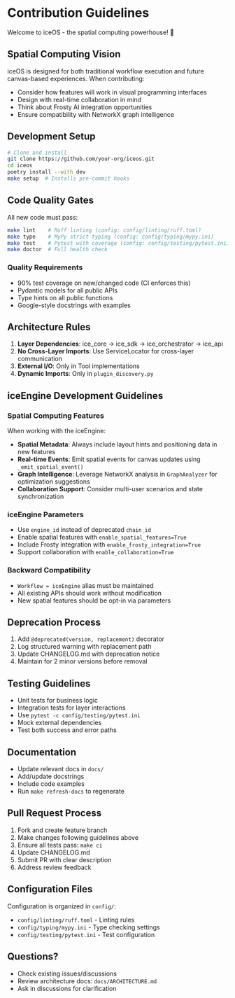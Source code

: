 # Contribution Guidelines

Welcome to iceOS - the spatial computing powerhouse! 🚀

## Spatial Computing Vision
iceOS is designed for both traditional workflow execution and future canvas-based experiences. When contributing:
- Consider how features will work in visual programming interfaces
- Design with real-time collaboration in mind  
- Think about Frosty AI integration opportunities
- Ensure compatibility with NetworkX graph intelligence

## Development Setup
```bash
# Clone and install
git clone https://github.com/your-org/iceos.git
cd iceos
poetry install --with dev
make setup  # Installs pre-commit hooks
```

## Code Quality Gates
All new code must pass:
```bash
make lint    # Ruff linting (config: config/linting/ruff.toml)
make type    # MyPy strict typing (config: config/typing/mypy.ini)
make test    # Pytest with coverage (config: config/testing/pytest.ini)
make doctor  # Full health check
```

### Quality Requirements
- 90% test coverage on new/changed code (CI enforces this)
- Pydantic models for all public APIs
- Type hints on all public functions
- Google-style docstrings with examples

## Architecture Rules
1. **Layer Dependencies**: ice_core → ice_sdk → ice_orchestrator → ice_api
2. **No Cross-Layer Imports**: Use ServiceLocator for cross-layer communication
3. **External I/O**: Only in Tool implementations
4. **Dynamic Imports**: Only in `plugin_discovery.py`

## iceEngine Development Guidelines

### Spatial Computing Features
When working with the iceEngine:
- **Spatial Metadata**: Always include layout hints and positioning data in new features
- **Real-time Events**: Emit spatial events for canvas updates using `_emit_spatial_event()`
- **Graph Intelligence**: Leverage NetworkX analysis in `GraphAnalyzer` for optimization suggestions
- **Collaboration Support**: Consider multi-user scenarios and state synchronization

### iceEngine Parameters
- Use `engine_id` instead of deprecated `chain_id`
- Enable spatial features with `enable_spatial_features=True`
- Include Frosty integration with `enable_frosty_integration=True`
- Support collaboration with `enable_collaboration=True`

### Backward Compatibility
- `Workflow = iceEngine` alias must be maintained
- All existing APIs should work without modification
- New spatial features should be opt-in via parameters

## Deprecation Process
1. Add `@deprecated(version, replacement)` decorator
2. Log structured warning with replacement path
3. Update CHANGELOG.md with deprecation notice
4. Maintain for 2 minor versions before removal

## Testing Guidelines
- Unit tests for business logic
- Integration tests for layer interactions
- Use `pytest -c config/testing/pytest.ini`
- Mock external dependencies
- Test both success and error paths

## Documentation
- Update relevant docs in `docs/`
- Add/update docstrings
- Include code examples
- Run `make refresh-docs` to regenerate

## Pull Request Process
1. Fork and create feature branch
2. Make changes following guidelines above
3. Ensure all tests pass: `make ci`
4. Update CHANGELOG.md
5. Submit PR with clear description
6. Address review feedback

## Configuration Files
Configuration is organized in `config/`:
- `config/linting/ruff.toml` - Linting rules
- `config/typing/mypy.ini` - Type checking settings
- `config/testing/pytest.ini` - Test configuration

## Questions?
- Check existing issues/discussions
- Review architecture docs: `docs/ARCHITECTURE.md`
- Ask in discussions for clarification 